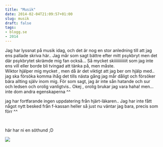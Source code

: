 ```yaml
---
title: "Musik"
date: 2014-02-04T21:09:57+01:00
slug: musik
draft: false
tags:
- blogg.se
- 2014
---
```

Jag har lyssnat på musik idag, och det är nog en stor anledning till att jag ens pallade skriva här.. Jag mår som sagt bättre efter mitt psykbryt men det där psykbrytet skrämde mig fan också... Så mycket skiiiiiiiiiiiit som jag inte ens vill eller borde bli tvingad att tänka på, men måste.  
Wiktor hjälper mig mycket , men då är det viktigt att jag ber om hjälp med.. jag ska försöka komma ihåg det tills nästa gång jag mår dåligt och försöker bära allting själv inom mig. För som sagt, jag är inte sån hatande och sur och ledsen och orolig vanligtvis.. Okej , orolig brukar jag vara haha! men... inte dom andra egenskaperna ^^  
  
jag har fortfarande ingen uppdatering från hjärt-läkaren.. Jag har inte fått något nytt besked från f-kassan heller så just nu väntar jag bara, precis som förr ^^

   
  
här har ni en söthund ;D

![](/assets/images/blogg.se/20121023_232917_52f144bbddf2b36ef5e811ec.jpg)